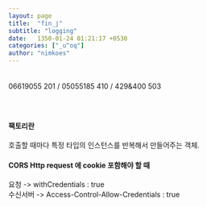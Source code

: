 ```yaml
---
layout: page
title:  "fin_j"
subtitle: "logging"
date:   1350-01-24 01:21:17 +0530
categories: ["_u^oq"]
author: "nimkoes"
---
```

  
　  
06619055 201 / 05055185 410 / 429&400 503  
　  
　  
#### **팩토리란**
호출할 때마다 특정 타입의 인스턴스를 반복해서 만들어주는 객체.  

#### **CORS Http request 에 cookie 포함해야 할 때**
요청 -> withCredentials : true  
수신서버 -> Access-Control-Allow-Credentials : true  

　  
　  

